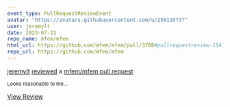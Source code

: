 ```yaml
---
event_type: PullRequestReviewEvent
avatar: "https://avatars.githubusercontent.com/u/25011573?"
user: jeremylt
date: 2023-07-21
repo_name: mfem/mfem
html_url: https://github.com/mfem/mfem/pull/3788#pullrequestreview-1541871349
repo_url: https://github.com/mfem/mfem
---
```


<a href='https://github.com/jeremylt' target='_blank'>jeremylt</a> <a href='https://github.com/mfem/mfem/pull/3788#pullrequestreview-1541871349' target='_blank'>reviewed</a> a <a href='https://github.com/mfem/mfem/pull/3788' target='_blank'>mfem/mfem pull request</a>

<small>Looks reasonable to me...</small>

<a href='https://github.com/mfem/mfem/pull/3788#pullrequestreview-1541871349' target='_blank'>View Review</a>